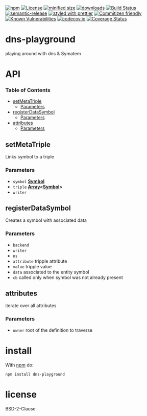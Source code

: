 [![npm](https://img.shields.io/npm/v/dns-playground.svg)](https://www.npmjs.com/package/dns-playground)
[![License](https://img.shields.io/badge/License-BSD%203--Clause-blue.svg)](https://opensource.org/licenses/BSD-3-Clause)
[![minified size](https://badgen.net/bundlephobia/min/dns-playground)](https://bundlephobia.com/result?p=dns-playground)
[![downloads](http://img.shields.io/npm/dm/dns-playground.svg?style=flat-square)](https://npmjs.org/package/dns-playground)
[![Build Status](https://travis-ci.com/arlac77/dns-playground.svg?branch=master)](https://travis-ci.com/arlac77/dns-playground)
[![semantic-release](https://img.shields.io/badge/%20%20%F0%9F%93%A6%F0%9F%9A%80-semantic--release-e10079.svg)](https://github.com/arlac77/dns-playground)
[![styled with prettier](https://img.shields.io/badge/styled_with-prettier-ff69b4.svg)](https://github.com/prettier/prettier)
[![Commitizen friendly](https://img.shields.io/badge/commitizen-friendly-brightgreen.svg)](http://commitizen.github.io/cz-cli/)
[![Known Vulnerabilities](https://snyk.io/test/github/arlac77/dns-playground/badge.svg)](https://snyk.io/test/github/arlac77/dns-playground)
[![codecov.io](http://codecov.io/github/arlac77/dns-playground/coverage.svg?branch=master)](http://codecov.io/github/arlac77/dns-playground?branch=master)
[![Coverage Status](https://coveralls.io/repos/arlac77/dns-playground/badge.svg)](https://coveralls.io/r/arlac77/dns-playground)

# dns-playground

playing around with dns & Symatem

# API

<!-- Generated by documentation.js. Update this documentation by updating the source code. -->

### Table of Contents

-   [setMetaTriple](#setmetatriple)
    -   [Parameters](#parameters)
-   [registerDataSymbol](#registerdatasymbol)
    -   [Parameters](#parameters-1)
-   [attributes](#attributes)
    -   [Parameters](#parameters-2)

## setMetaTriple

Links symbol to a triple

### Parameters

-   `symbol` **[Symbol](https://developer.mozilla.org/docs/Web/JavaScript/Reference/Global_Objects/Symbol)** 
-   `triple` **[Array](https://developer.mozilla.org/docs/Web/JavaScript/Reference/Global_Objects/Array)&lt;[Symbol](https://developer.mozilla.org/docs/Web/JavaScript/Reference/Global_Objects/Symbol)>** 
-   `writer`  

## registerDataSymbol

Creates a symbol with associated data

### Parameters

-   `backend`  
-   `writer`  
-   `ns`  
-   `attribute`  tripple attribute
-   `value`  tripple value
-   `data`  associated to the entity symbol
-   `cb`  called only when symbol was not already present

## attributes

iterate over all attributes

### Parameters

-   `owner`  root of the definition to traverse

# install

With [npm](http://npmjs.org) do:

```shell
npm install dns-playground
```

# license

BSD-2-Clause
